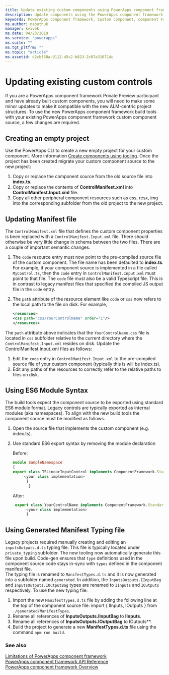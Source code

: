 ```yaml
---
title: Update existing custom components using PowerApps component framework Tooling| Microsoft Docs
description: Update components using the PowerApps component framework Tooling
keywords: PowerApps component framework, Custom component, component Framework
ms.author: nabuthuk
manager: kvivek
ms.date: 04/23/2019
ms.service: "powerapps"
ms.suite: ""
ms.tgt_pltfrm: ""
ms.topic: "article"
ms.assetid: d2cbf58a-9112-45c2-b823-2c07a310714c
---
```

# Updating existing custom controls 

If you are a PowerApps component framework Private Preview participant and have already built custom components, you will need to make some minor updates to make it compatible with the new ALM-centric project structures. To use the new PowerApps component framework build tools with your existing PowerApps component framework custom component source, a few changes are required.

## Creating an empty project

Use the PowerApps CLI to create a new empty project for your custom component. More information [Create components using tooling](create-custom-controls-using-pcf.md).
Once the project has been created migrate your custom component source to the new project:

1. Copy or replace the component source from the old source file into **index.ts**.
2. Copy or replace the contents of **ControlManifest.xml** into **ControlManifest.Input.xml** file.
3. Copy all other peripheral component resources such as css, resx, img into the corresponding subfolder from the old project to the new project.

## Updating Manifest file

The `ControlManifest.xml` file that defines the custom component properties is been replaced with a `ControlManifest.Input.xml` file. There should otherwise be very little change in schema between the two files.
There are a couple of important semantic changes.

1. The `code` resource entry must now point to the pre-compiled source file of the custom component. The file name has been defaulted to **index.ts**.
For example, if your component source is implemented in a file called `MyControl.ts`, then the `code` entry in `ControlManifest.Input.xml` must point to that file. The `code` file must also be a valid Typescript file. This is in contrast to legacy manifest files that specified the compiled JS output file in the `code` entry.
2. The `path` attribute of the resource element like `code` or `css` now refers to the local path to the file on disk. For example,

    ```XML
   <resources>
    <css path="css/YourControlName" order="1"/>
    </resources>
    ```

The `path` attribute above indicates that the `YourControlName.css` file is located in `css` subfolder relative to the current directory where the `ControlManifest.Input.xml` resides on disk.
Update the ControlManifest.Input.xml files as follows:

1. Edit the `code` entry in `ControlManifest.Input.xml` to the pre-compiled source file of your custom component (typically this is will be index.ts).
2. Edit any paths of the resources to correctly refer to the relative paths to files on disk.

## Using ES6 Module Syntax

The build tools expect the component source to be exported using standard ES6 module format. Legacy controls are typically exported as internal modules (aka namespaces). To align with the new build tools the component source must be modified as follows.

1. Open the source file that implements the custom component (e.g. index.ts).
2. Use standard ES6 export syntax by removing the module declaration

     Before:
     ```TypeScript
     module SampleNamespace
     {
    export class TSLinearInputControl implements ComponentFramework.StandardControl<InputsOutputs.IInputBag, InputsOutputs.IOutputBag> {
	      <your class implementation>
	       }
            }
     
      ```
    After:
    ```TypeScript
     export class YourControlName implements ComponentFramework.StandardControl<IInputs, IOutputs> { 
          <your class implementation>
          }
   ```

## Using Generated Manifest Typing file

Legacy projects required manually creating and editing an `inputsOutputs.d.ts` typing file. This file is typically located under `private_typing` subfolder. The new tooling now automatically generate this file upon build. Code-gen ensures that `type` definitions used in the component source code stays in-sync with `types` defined in the component manifest file.  
The typing file is renamed to `ManifestTypes.d.ts` and it is now generated into a subfolder named `generated`. In addition, the `InputsOutputs.IInputBag` and `InputsOutputs.IOutputBag` types are renamed to `IInputs` and `IOutputs` respectively.
To use the new typing file:

1. Import the new `ManifestTypes.d.ts` file by adding the following line at the top of the component source file:
    import { IInputs, IOutputs } from `./generated/ManifestTypes`.
2. Rename all references of **InputsOutputs.IInputBag** to **IInputs**.
3. Rename all references of **InputsOutputs.IOutputBag** to IOutputs**.
4. Build the project to generate a new **ManifestTypes.d.ts** file using the command `npm run build`.

### See also

[Limitations of PowerApps component framework](limitations.md)<br/>
[PowerApps component framework API Reference](reference/index.md)<br/>
[PowerApps component framework Overview](overview.md)
